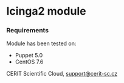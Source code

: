 # Icinga2 module 

### Requirements
Module has been tested on:
* Puppet 5.0
* CentOS 7.6

CERIT Scientific Cloud, <support@cerit-sc.cz>

